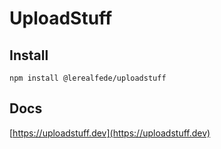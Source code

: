 # UploadStuff

## Install

`npm install @lerealfede/uploadstuff`

## Docs

[https://uploadstuff.dev](https://uploadstuff.dev)
